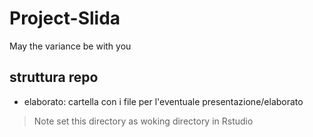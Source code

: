 # Project-Slida
May the variance be with you


## struttura repo

- elaborato: cartella con i file per l'eventuale presentazione/elaborato

>Note
set this directory as woking directory in Rstudio
